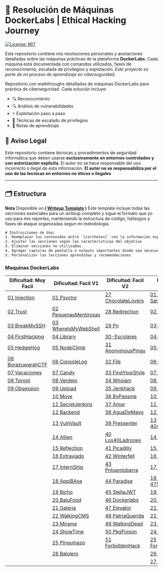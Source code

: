 
<h1> 🧠 Resolución de Máquinas DockerLabs | Ethical Hacking Journey</h1>

[![License: MIT](https://img.shields.io/badge/License-MIT-blue.svg)](https://opensource.org/licenses/MIT)

Este repositorio contiene mis resoluciones personales y anotaciones detalladas sobre las máquinas prácticas de la plataforma **DockerLabs**. Cada máquina está documentada con comandos utilizados, fases de reconocimiento, escalada de privilegios y explotación.
*Este proyecto es parte de mi proceso de aprendizaje en ciberseguridad.*

Repositorio con walkthroughs detallados de máquinas DockerLabs para práctica de ciberseguridad. Cada solución incluye:
- 🔍 Reconocimiento
- 🔍 Análisis de vulnerabilidades
- ⚡ Explotación paso a paso
- 🚀 Técnicas de escalado de privilegios
- 📌 Notas de aprendizaje

## 📜 Aviso Legal  
Este repositorio contiene técnicas y procedimientos de seguridad informática que deben usarse **exclusivamente en entornos controlados y con autorización explícita**. El autor no se hace responsable del uso incorrecto o ilegal de esta información.
**El autor no se responsabiliza por el uso de las tecnicas en entornos no éticos o ilegales**

---
## 🗂 Estructura
**Nota** Disponible un **( [Writeup Template](/00-Template.md) )** Este template incluye todas las secciones esenciales para un writeup completo y sigue el formato que yo uso para mis reportes, manteniendo la estructura de código, hallazgos y fases de ataque organizadas segun mi metodologia.

```txt
# Instrucciones de Uso:
1. Reemplazar los contenidos entre `[corchetes]` con la información específica de la máquina
2. Ajustar las secciones según las características del objetivo
3. Eliminar secciones no utilizadas
4. Agregar capturas de pantalla o outputs importantes donde sea necesario
5. Personalizar las lecciones aprendidas y recomendaciones
```

### Maquinas DockerLabs

| Dificultad: Muy Facil                                              | Dificultad: Facil V1                                                    | Dificultad: Facil V2                                               | Dificultad: Media V1                                                 | Dificultad: Media V2                                 |
| ------------------------------------------------------------------ | ----------------------------------------------------------------------- | ------------------------------------------------------------------ | -------------------------------------------------------------------- | ---------------------------------------------------- |
| [01 Injection](01-DockerLabs/01-MyFacil/01-Injection.md)           | [01 Psycho](01-DockerLabs/02-Facil/01-Psycho.md)                        | [27 ChocolateLovers](01-DockerLabs/02-Facil/27-ChocolateLovers.md) | [01 Dance-Samba](01-DockerLabs/03-Media/01-Dance-Samba.md)           | [28 CineHack](01-DockerLabs/03-Media/28-CineHack.md) |
| [02 Trust](01-DockerLabs/01-MyFacil/02-Trust.md)                   | [02 PequenasMentirosas](01-DockerLabs/02-Facil/02-PequenasMentirosa.md) | [28 Redirection](01-DockerLabs/02-Facil/28-Redirection.md)         | [02 Veneno](01-DockerLabs/03-Media/02-Veneno.md)                     |                                                      |
| [03 BreakMySSH](01-DockerLabs/01-MyFacil/03-BreakMySSH.md)         | [03 WhereIsMyWebShell](01-DockerLabs/02-Facil/03-WhereIsMyWebShell.md)  | [29 Pn](01-DockerLabs/02-Facil/29-Pn.md)                           | [03-Apolo](01-DockerLabs/03-Media/03-Apolo.md)                       |                                                      |
| [04 FirstHacking](01-DockerLabs/01-MyFacil/04-FirstHacking.md)     | [04 Library](01-DockerLabs/02-Facil/04-Library.md)                      | [30-Escolares](01-DockerLabs/02-Facil/30-Escolares.md)             | [04-Report](01-DockerLabs/03-Media/04-Report.md)                     |                                                      |
| [05 HedgeHog](01-DockerLabs/01-MyFacil/05-HedgeHog.md)             | [05 NodeClimb](01-DockerLabs/02-Facil/05-NodeClimb.md)                  | [31 AnonymousPingu](01-DockerLabs/02-Facil/31-AnonymousPingu.md)   | [05-Swiss](01-DockerLabs/03-Media/05-Swiss.md)                       |                                                      |
| [06 BorazuwarahCTF](01-DockerLabs/01-MyFacil/06-BorazuwarahCTF.md) | [06 ConsoleLog](01-DockerLabs/02-Facil/06-ConsoleLog.md)                | [32 File](01-DockerLabs/02-Facil/32-File.md)                       | [06-Inclusion](01-DockerLabs/03-Media/06-Inclusion.md)               |                                                      |
| [07 Vacaciones](01-DockerLabs/01-MyFacil/07-Vacaciones.md)         | [07 Candy](01-DockerLabs/02-Facil/07-Candy.md)                          | [33 FindYourStyle](01-DockerLabs/02-Facil/33-FindYourStyle.md)     | [07 Collections](01-DockerLabs/03-Media/07-Collections.md)           |                                                      |
| [08 Tproot](01-DockerLabs/01-MyFacil/08-Tproot.md)                 | [08 Verdejo](01-DockerLabs/02-Facil/08-Verdejo.md)                      | [34 Whoiam](01-DockerLabs/02-Facil/34-Whoiam.md)                   | [08 Hackzones](01-DockerLabs/03-Media/08-Hackzones.md)               |                                                      |
| [09 Obsession](01-DockerLabs/01-MyFacil/09-Obsession.md)           | [09 Upload](01-DockerLabs/02-Facil/09-Upload.md)                        | [35 Jenkhack](01-DockerLabs/02-Facil/35-Jenkhack.md)               | [09 Pingpong](01-DockerLabs/03-Media/09-Pingpong.md)                 |                                                      |
|                                                                    | [10 Move](01-DockerLabs/02-Facil/10-Move.md)                            | [36 ByPassme](01-DockerLabs/02-Facil/36-ByPassme.md)               | [10 Reverse](01-DockerLabs/03-Media/10-Reverse.md)                   |                                                      |
|                                                                    | [11 SecretJenkins](01-DockerLabs/02-Facil/11-SecretJenkins.md)          | [37 Amor](01-DockerLabs/02-Facil/37-Amor.md)                       | [11 MyBB](01-DockerLabs/03-Media/11-MyBB.md)                         |                                                      |
|                                                                    | [12 Backend](01-DockerLabs/02-Facil/12-Backend.md)                      | [38 AguaDeMayo](01-DockerLabs/02-Facil/38-AguaDeMayo.md)           | [12 Hidden](01-DockerLabs/03-Media/12-Hidden.md)                     |                                                      |
|                                                                    | [13 VulnVault](01-DockerLabs/02-Facil/13-VulnVault.md)                  | [39 Pressenter](01-DockerLabs/02-Facil/39-Pressenter.md)           | [13 404NotFound](01-DockerLabs/03-Media/13-404NotFound.md)           |                                                      |
|                                                                    | [14 Allien](01-DockerLabs/02-Facil/14-Allien.md)                        | [40 Los40Ladrones](01-DockerLabs/02-Facil/40-Los40Ladrones.md)     | [14 0xc0ffee](01-DockerLabs/03-Media/14-0xc0ffee.md)                 |                                                      |
|                                                                    | [15 Reflection](01-DockerLabs/02-Facil/15-Reflection.md)                | [41 Picadilly](01-DockerLabs/02-Facil/41-Picadilly.md)             | [15 Stranger](01-DockerLabs/03-Media/15-Stranger.md)                 |                                                      |
|                                                                    | [16 Extraviado](01-DockerLabs/02-Facil/16-Extraviado.md)                | [42 Winterfell](01-DockerLabs/02-Facil/42-Winterfell.md)           | [16 Stack](01-DockerLabs/03-Media/16-Stack.md)                       |                                                      |
|                                                                    | [17 InternShip](01-DockerLabs/02-Facil/17-InternShip.md)                | [43 Pntopntobarra](01-DockerLabs/02-Facil/43-Pntopntobarra.md)     | [17 UserSearchs](01-DockerLabs/03-Media/17-UserSearchs.md)           |                                                      |
|                                                                    | [18 AppiBAse](01-DockerLabs/02-Facil/18-AppiBAse.md)                    | [44 Paradise](01-DockerLabs/02-Facil/44-Paradise.md)               | [18 Chmod-4755](01-DockerLabs/03-Media/18-Chmod-4755.md)             |                                                      |
|                                                                    | [19 Bicho](01-DockerLabs/02-Facil/19-Bicho.md)                          | [45 StellaJWT](01-DockerLabs/02-Facil/45-StellaJWT.md)             | [19 Domain](01-DockerLabs/03-Media/19-Domain.md)                     |                                                      |
|                                                                    | [20 BaluFood](01-DockerLabs/02-Facil/20-BaluFood.md)                    | [46 Dockerlabs](01-DockerLabs/02-Facil/46-Dockerlabs.md)           | [20 DevTools](01-DockerLabs/03-Media/20-DevTools.md)                 |                                                      |
|                                                                    | [21 Galeria](01-DockerLabs/02-Facil/21-Galeria.md)                      | [47 Elevator](01-DockerLabs/02-Facil/47-Elevator.md)               | [21 Database](01-DockerLabs/03-Media/21-Database.md)                 |                                                      |
|                                                                    | [22 WalkingCMS](01-DockerLabs/02-Facil/22-WalkingCMS.md)                | [48 PatriaQuerida](01-DockerLabs/02-Facil/48-PatriaQuerida.md)     | [22 Dark](01-DockerLabs/03-Media/22-Dark.md)                         |                                                      |
|                                                                    | [23 Mirame](01-DockerLabs/02-Facil/23-Mirame.md)                        | [49 WalkingDead](01-DockerLabs/02-Facil/49-WalkingDead.md)         | [23 Rubiks](01-DockerLabs/03-Media/23-Rubiks.md)                     |                                                      |
|                                                                    | [24 ShowTime](01-DockerLabs/02-Facil/24-ShowTime.md)                    | [50 PkgPoison](01-DockerLabs/02-Facil/50-PkgPoison.md)             | [24 FileCeption](01-DockerLabs/03-Media/24-FileCeption.md)           |                                                      |
|                                                                    | [25 Pinguinazo](01-DockerLabs/02-Facil/25-Pinguinazo.md)                | [51 ForbiddenHack](01-DockerLabs/02-Facil/51-ForbiddenHack.md)     | [25 Forgotten_Portal](01-DockerLabs/03-Media/25-Forgotten_Portal.md) |                                                      |
|                                                                    | [26 Balulero](01-DockerLabs/02-Facil/26-Balulero.md)                    |                                                                    | [26 HereBash](01-DockerLabs/03-Media/26-HereBash.md)                 |                                                      |
|                                                                    |                                                                         |                                                                    | [27 BadPluggin](01-DockerLabs/03-Media/27-BadPluggin.md)             |                                                      |
